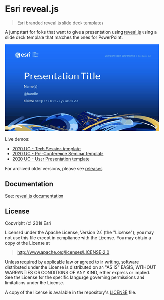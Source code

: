 # Esri reveal.js

> Esri branded reveal.js slide deck templates

A jumpstart for folks that want to give a presentation using [reveal.js](https://github.com/hakimel/reveal.js/) using a slide deck template that matches the ones for PowerPoint.

[![Project preview](img/project-preview.gif)](https://esri.github.io/reveal.js/uc-2020-tech-session.html)

Live demos:

* [2020 UC - Tech Session template](https://esri.github.io/reveal.js/uc-2020-tech-session.html)
* [2020 UC - Pre-Conference Seminar template](https://esri.github.io/reveal.js/uc-2020-pre-conference-seminar.html)
* [2020 UC - User Presentation template](https://esri.github.io/reveal.js/uc-2020-user-presentation.html)

For archived older versions, please see [releases](https://github.com/esri/reveal.js/releases).

## Documentation

See: [reveal.js documentation](https://github.com/hakimel/reveal.js/blob/master/README.md)

## License

Copyright (c) 2018 Esri

Licensed under the Apache License, Version 2.0 (the "License");
you may not use this file except in compliance with the License.
You may obtain a copy of the License at

> http://www.apache.org/licenses/LICENSE-2.0

Unless required by applicable law or agreed to in writing, software
distributed under the License is distributed on an "AS IS" BASIS,
WITHOUT WARRANTIES OR CONDITIONS OF ANY KIND, either express or implied.
See the License for the specific language governing permissions and
limitations under the License.

A copy of the license is available in the repository's [LICENSE](./LICENSE) file.
